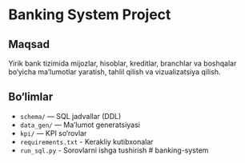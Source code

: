 # Banking System Project

## Maqsad
Yirik bank tizimida mijozlar, hisoblar, kreditlar, branchlar va boshqalar bo‘yicha ma’lumotlar yaratish, tahlil qilish va vizualizatsiya qilish.

## Bo‘limlar
- `schema/` — SQL jadvallar (DDL)
- `data_gen/` — Ma’lumot generatsiyasi
- `kpi/` — KPI so‘rovlar
- `requirements.txt` - Kerakliy kutibxonalar
- `run_sql.py` - Sorovlarni ishga tushirish 
#   b a n k i n g - s y s t e m 
 
 
